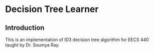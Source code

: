 # Decision Tree Learner

## Introduction
This is an implementation of ID3 decision tree algorithm for EECS 440 taught by Dr. Soumya Ray.
